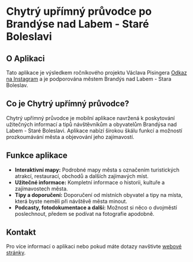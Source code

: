 # Chytrý upřímný průvodce po Brandýse nad Labem - Staré Boleslavi

## O Aplikaci

Tato aplikace je výsledkem ročníkového projektu Václava Pisingera [Odkaz na Instagram](https://www.instagram.com/vena.vapi/) a je podporována městem Brandýs nad Labem - Stara Boleslav.

## Co je Chytrý upřímný průvodce?

Chytrý upřímný průvodce je mobilní aplikace navržená k poskytování užitečných informací a tipů návštěvníkům a obyvatelům Brandýsa nad Labem - Staré Boleslavi. Aplikace nabízí širokou škálu funkcí a možností prozkoumávání města a objevování jeho zajímavostí.

## Funkce aplikace

- **Interaktivní mapy:** Podrobné mapy města s označením turistických atrakcí, restaurací, obchodů a dalších zajímavých míst.
- **Užitečné informace:** Kompletní informace o historii, kultuře a zajímavostech města.
- **Tipy a doporučení:** Doporučení od místních obyvatel a tipy na místa, která byste neměli při návštěvě města minout.
- **Podcasty, fotodokumentace a další:** Možnost si něco o dvojměstí poslechnout, předem se podívat na fotografie apodobně.

## Kontakt

Pro více informací o aplikaci nebo pokud máte dotazy navštivte [webové stránky](https://vaclavpi.github.io/).

